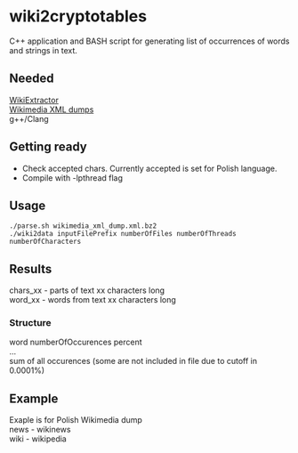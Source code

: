 # wiki2cryptotables
C++ application and BASH script for generating list of occurrences of words and strings in text.

## Needed
[WikiExtractor](https://github.com/attardi/wikiextractor)  
[Wikimedia XML dumps](https://dumps.wikimedia.org)  
g++/Clang

## Getting ready
* Check accepted chars. Currently accepted is set for Polish language.
* Compile with -lpthread flag

## Usage
`./parse.sh wikimedia_xml_dump.xml.bz2`  
`./wiki2data inputFilePrefix numberOfFiles numberOfThreads numberOfCharacters`

## Results
chars_xx - parts of text xx characters long  
word_xx - words from text xx characters long

### Structure
word numberOfOccurences percent  
...  
sum of all occurences (some are not included in file due to cutoff in 0.0001%)

## Example
Exaple is for Polish Wikimedia dump  
news - wikinews  
wiki - wikipedia
